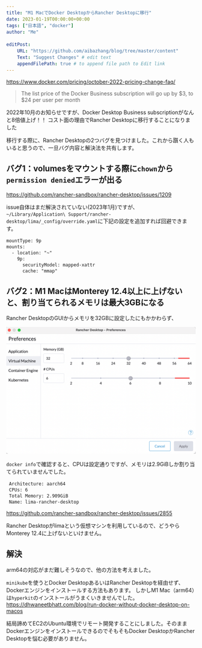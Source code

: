 ```yaml
---
title: "M1 MacでDocker DesktopからRancher Desktopに移行"
date: 2023-01-19T00:00:00+00:00
tags: ["日本語", "docker"]
author: "Me"

editPost:
    URL: "https://github.com/aibazhang/blog/tree/master/content"
    Text: "Suggest Changes" # edit text
    appendFilePath: true # to append file path to Edit link
---
```


https://www.docker.com/pricing/october-2022-pricing-change-faq/

> The list price of the Docker Business subscription will go up by $3, to $24 per user per month

2022年10月のお知らせですが、Docker Desktop Business subscriptionがなんと8倍値上げ！！
コスト面の理由でRancher Desktopに移行することになりました

移行する際に、Rancher Desktopの2つバグを見つけました。これから躓く人もいると思うので、一旦バグ内容と解決法を共有します。

## バグ1：volumesをマウントする際に`chown`から`permission denied`エラーが出る

https://github.com/rancher-sandbox/rancher-desktop/issues/1209

issue自体はまだ解決されていない(2023年1月)ですが、
`~/Library/Application\ Support/rancher-desktop/lima/_config/override.yaml`に下記の設定を追加すれば回避できます。
```
mountType: 9p
mounts:
  - location: "~"
    9p:
      securityModel: mapped-xattr
      cache: "mmap"
```

## バグ2：M1 MacはMonterey 12.4以上に上げないと、割り当てられるメモリは最大3GBになる

Rancher DesktopのGUIからメモリを32GBに設定したにもかかわらず、

![](images/84ff3f794bab-20230119.png)

`docker info`で確認すると、CPUは設定通りですが、メモリは2.9GiBしか割り当てられていませんでした。

```
 Architecture: aarch64
 CPUs: 6
 Total Memory: 2.909GiB
 Name: lima-rancher-desktop
```

https://github.com/rancher-sandbox/rancher-desktop/issues/2855

Rancher Desktopがlimaという仮想マシンを利用しているので、どうやらMonterey 12.4に上げないといけません。

## 解決

arm64の対応がまだ難しそうなので、他の方法を考えました。

`minikube`を使うとDocker DesktopあるいはRancher Desktopを経由せず、Dockerエンジンをインストールする方法もあります。
しかしM1 Mac（arm64）は`hyperkit`のインストールがうまくいきませんでした。
https://dhwaneetbhatt.com/blog/run-docker-without-docker-desktop-on-macos

結局諦めてEC2のUbuntu環境でリモート開発することにしました。そのままDockerエンジンをインストールできるのでそもそもDocker DesktopかRancher Desktopを悩む必要がありません。

